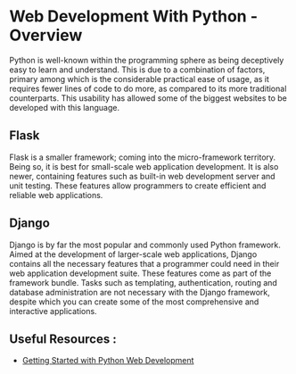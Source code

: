 # Web Development With Python - Overview

Python is well-known within the programming sphere as being deceptively easy to learn and understand. This is due to a combination of factors, primary among which is the considerable practical ease of usage, as it requires fewer lines of code to do more, as compared to its more traditional counterparts. This usability has allowed some of the biggest websites to be developed with this language.

## Flask

Flask is a smaller framework; coming into the micro-framework territory. Being so, it is best for small-scale web application development. It is also newer, containing features such as built-in web development server and unit testing. These features allow programmers to create efficient and reliable web applications.

## Django

Django is by far the most popular and commonly used Python framework. Aimed at the development of larger-scale web applications, Django contains all the necessary features that a programmer could need in their web application development suite. These features come as part of the framework bundle. Tasks such as templating, authentication, routing and database administration are not necessary with the Django framework, despite which you can create some of the most comprehensive and interactive applications.

## Useful Resources :

+ [Getting Started with Python Web Development](https://medium.com/@QuickStartIntel/getting-started-with-python-web-development-bc83ea557455)